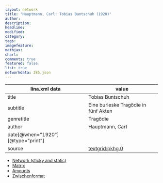 ```yaml
---
layout: network
title: "Hauptmann, Carl: Tobias Buntschuh (1920)"
author:
description:
headline:
modified:
category:
tags:
imagefeature: 
mathjax: 
chart: 
comments: true
featured: false
list: true
networkdata: 385.json
---
```

lina.xml data  | value
------------- | -------------
title|Tobias Buntschuh
subtitle|Eine burleske Tragödie in fünf Akten
genretitle|Tragödie
author|Hauptmann, Carl
date[@when="1920"][@type="print"]|
source|[textgrid:pkhg.0](https://textgridlab.org/1.0/tgcrud-public/rest/textgrid:pkhg.0/data)



* [Network (sticky and static)](/linas/network385)
* [Matrix](/linas/matrix385)
* [Amounts](/linas/amount385)
* [Zwischenformat](/linas/lina385 )
